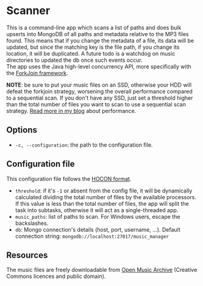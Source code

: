 # Scanner

This is a command-line app which scans a list of paths and does bulk upserts into MongoDB of all paths and metadata
relative to the MP3 files found. This means that if you change the metadata of a file, its data will be updated, but 
since the matching key is the file path, if you change its location, it will be duplicated. A future todo is a watchdog
on music directories to updated the db once such events occur.  
The app uses the Java high-level concurrency API, more specifically with the [ForkJoin framework](https://docs.oracle.com/javase/tutorial/essential/concurrency/forkjoin.html).
  
**NOTE**: be sure to put your music files on an SSD, otherwise your HDD will defeat the forkjoin strategy, worsening the
overall performance compared to a sequential scan. If you don't have any SSD, just set a threshold higher than the total
number of files you want to scan to use a sequential scan strategy. [Read more in my blog](https://codepuzzling.tumblr.com/post/190842496592/parsing-music-files-in-parallel) about performance.

## Options

* `-c, --configuration`: the path to the configuration file.

## Configuration file

This configuration file follows the [HOCON format](https://github.com/lightbend/config/blob/master/HOCON.md). 

* `threshold`: if it's `-1` or absent from the config file, it will be dynamically calculated dividing the total number of files by the available
processors. If this value is less than the total number of files, the app will split the task into subtasks, otherwise it 
will act as a single-threaded app.
* `music_paths`: list of paths to scan. For Windows users, escape the backslashes.
* `db`: Mongo connection's details (host, port, username, ...). Default connection string: `mongodb://localhost:27017/music_manager`


## Resources

The music files are freely downloadable from [Open Music Archive](http://www.openmusicarchive.org/) (Creative Commons
licences and public domain).
